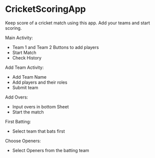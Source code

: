 # CricketScoringApp

Keep score of a cricket match using this app. Add your teams and start scoring.

Main Activity:
  - Team 1 and Team 2 Buttons to add players
  - Start Match 
  - Check History
  

  
 Add Team Activity:
  - Add Team Name
  - Add players and their roles
  - Submit team
  
 Add Overs:
  - Input overs in bottom Sheet 
  - Start the match
 
 First Batting: 
  - Select team that bats first
  
 Choose Openers:
  - Select Openers from the batting team
  
 
